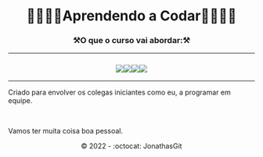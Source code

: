  <h1 align="center">🚧🚀🚀🚀Aprendendo a Codar🚀🚀🚀🚧</h1>
 
 <h3 align="center">⚒️O que o curso vai abordar:⚒️ </h3>
 <hr>
 
 <h3 align="center"><img src="https://img.shields.io/badge/HTML5-E34F26?style=for-the-badge&logo=html5&logoColor=white"><img src="https://img.shields.io/badge/CSS3-1572B6?style=for-the-badge&logo=css3&logoColor=white"><img src="https://img.shields.io/badge/JavaScript-F7DF1E?style=for-the-badge&logo=javascript&logoColor=black"><img src="https://img.shields.io/badge/bootstrap-%23563D7C.svg?style=for-the-badge&logo=bootstrap&logoColor=white"></h3>
 <hr>
 
<p>Criado para envolver os colegas iniciantes como eu, a programar em equipe.</p><br>


Vamos ter muita coisa boa pessoal.<br>


<p align="center">©️ 2022 - :octocat: JonathasGit</p>
